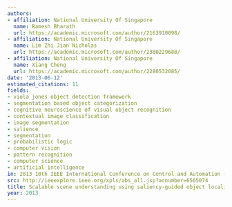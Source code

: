 ```yaml
---
authors:
- affiliation: National University Of Singapore
  name: Ramesh Bharath
  url: https://academic.microsoft.com/author/2163910098/
- affiliation: National University Of Singapore
  name: Lim Zhi Jian Nicholas
  url: https://academic.microsoft.com/author/2380229688/
- affiliation: National University Of Singapore
  name: Xiang Cheng
  url: https://academic.microsoft.com/author/2280532085/
date: '2013-06-12'
estimated_citations: 11
fields:
- viola jones object detection framework
- segmentation based object categorization
- cognitive neuroscience of visual object recognition
- contextual image classification
- image segmentation
- salience
- segmentation
- probabilistic logic
- computer vision
- pattern recognition
- computer science
- artificial intelligence
in: 2013 10th IEEE International Conference on Control and Automation (ICCA)
src: http://ieeexplore.ieee.org/xpls/abs_all.jsp?arnumber=6565074
title: Scalable scene understanding using saliency-guided object localization
year: 2013
---
```

